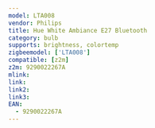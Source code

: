 ```yaml
---
model: LTA008
vendor: Philips
title: Hue White Ambiance E27 Bluetooth 
category: bulb
supports: brightness, colortemp
zigbeemodel: ['LTA008']
compatible: [z2m]
z2m: 9290022267A
mlink: 
link: 
link2: 
link3: 
EAN:
  - 9290022267A
---
```

